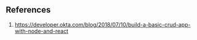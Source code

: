 References
----------

1. https://developer.okta.com/blog/2018/07/10/build-a-basic-crud-app-with-node-and-react
